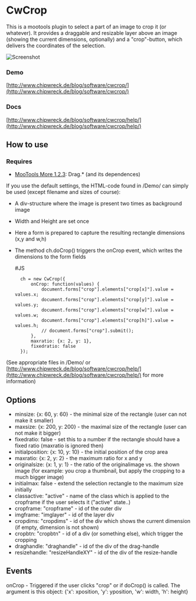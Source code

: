 CwCrop
===========

This is a mootools plugin to select a part of an image to crop it (or whatever).
It provides a draggable and resizable layer above an image (showing the current dimensions, optionally) and a "crop"-button, which delivers the coordinates of the selection.

![Screenshot](http://www.chipwreck.de/blog/wp-content/uploads/2009/10/cwcrop-screenshot.png)

### Demo

[http://www.chipwreck.de/blog/software/cwcrop/](http://www.chipwreck.de/blog/software/cwcrop/)

### Docs
[http://www.chipwreck.de/blog/software/cwcrop/help/](http://www.chipwreck.de/blog/software/cwcrop/help/)

How to use
----------

### Requires

* [MooTools More 1.2.3](http://mootools.net/more): Drag.* (and its dependences)

If you use the default settings, the HTML-code found in /Demo/ can simply be used (except filename and sizes of course):

- A div-structure where the image is present two times as background image
- Width and Height are set once
- Here a form is prepared to capture the resulting rectangle dimensions (x,y and w,h)
- The method ch.doCrop() triggers the onCrop event, which writes the dimensions to the form fields

	#JS
	
		ch = new CwCrop({
			onCrop: function(values) {
				document.forms["crop"].elements["crop[x]"].value = values.x;
				document.forms["crop"].elements["crop[y]"].value = values.y;
				document.forms["crop"].elements["crop[w]"].value = values.w;
				document.forms["crop"].elements["crop[h]"].value = values.h;
				// document.forms["crop"].submit();
			},
			maxratio: {x: 2, y: 1},
			fixedratio: false
		});
			
(See appropriate files in /Demo/ or [http://www.chipwreck.de/blog/software/cwcrop/help/](http://www.chipwreck.de/blog/software/cwcrop/help/) for more information)
	
	
Options
----------

* minsize: {x: 60, y: 60}				- the minimal size of the rectangle (user can not make it smaller)
* maxsize: {x: 200, y: 200} 			- the maximal size of the rectangle (user can not make it bigger)
* fixedratio: false					- set this to a number if the rectangle should have a fixed ratio (maxratio is ignored then)
* initialposition: {x: 10, y: 10} 	- the initial position of the crop area
* maxratio: {x: 2, y: 2} 				- the maximum ratio for x and y
* originalsize: {x: 1, y: 1} 			- the ratio of the originalimage vs. the shown image (for example: you crop a thumbnail, but apply the cropping to a much bigger image)
* initialmax: false 					- extend the selection rectangle to the maximum size initially
* classactive: "active" 				- name of the class which is applied to the cropframe if the user selects it ("active" state..)
* cropframe: "cropframe" 				- id of the outer div
* imgframe: "imglayer" 				- id of the layer div
* cropdims: "cropdims" 				- id of the div which shows the current dimension (if empty, dimension is not shown)
* cropbtn: "cropbtn" 					- id of a div (or something else), which trigger the cropping
* draghandle: "draghandle" 			- id of the div of the drag-handle
* resizehandle: "resizeHandleXY" 		- id of the div of the resize-handle

Events
----------

onCrop								- Triggered if the user clicks "crop" or if doCrop() is called. The argument is this object: {'x': xposition, 'y': yposition, 'w': width, 'h': height}
